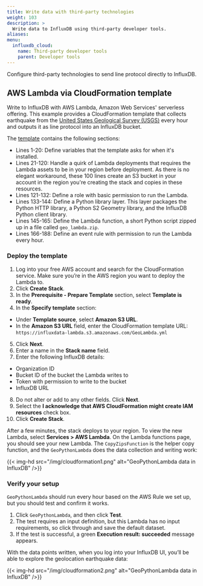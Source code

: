```yaml
---
title: Write data with third-party technologies
weight: 103
description: >
  Write data to InfluxDB using third-party developer tools.
aliases:
menu:
  influxdb_cloud:
    name: Third-party developer tools
    parent: Developer tools
---
```


Configure third-party technologies to send line protocol directly to InfluxDB.

## AWS Lambda via CloudFormation template

Write to InfluxDB with AWS Lambda, Amazon Web Services' serverless offering. This example provides a CloudFormation template that collects earthquake from the [United States Geological Survey (USGS)](https://www.usgs.gov/) every hour and outputs it as line protocol into an InfluxDB bucket.

The [template](https://influxdata-lambda.s3.amazonaws.com/GeoLambda.yml) contains the following sections:

- Lines 1-20: Define variables that the template asks for when it's installed.
- Lines 21-120: Handle a quirk of Lambda deployments that requires the Lambda assets to be in your region before deployment. As there is no elegant workaround, these 100 lines create an S3 bucket in your account in the region you're creating the stack and copies in these resources.
- Lines 121-132: Define a role with basic permission to run the Lambda.
- Lines 133-144: Define a Python library layer. This layer packages the Python HTTP library, a Python S2 Geometry library, and the InfluxDB Python client library.
- Lines 145-165: Define the Lambda function, a short Python script zipped up in a file called `geo_lambda.zip`.
- Lines 166-188: Define an event rule with permission to run the Lambda every hour.

### Deploy the template

1. Log into your free AWS account and search for the CloudFormation service. Make sure you’re in the AWS region you want to deploy the Lambda to⁠.
2. Click **Create Stack**.
3. In the **Prerequisite - Prepare Template** section, select **Template is ready**.
4. In the **Specify template** section:
  - Under **Template source**, select **Amazon S3 URL**.
  - In the **Amazon S3 URL** field, enter the CloudFormation template URL: `https://influxdata-lambda.s3.amazonaws.com/GeoLambda.yml`
5. Click **Next**.  
6. Enter a name in the **Stack name** field.  
7. Enter the following InfluxDB details:
  - Organization ID
  - Bucket ID of the bucket the Lambda writes to
  - Token with permission to write to the bucket
  - InfluxDB URL
8. Do not alter or add to any other fields. Click **Next**.
9. Select the **I acknowledge that AWS CloudFormation might create IAM resources** check box.
10. Click **Create Stack**.

After a few minutes, the stack deploys to your region. To view the new Lambda, select **Services > AWS Lambda**. On the Lambda functions page, you should see your new Lambda. The `CopyZipsFunction` is the helper copy function, and the `GeoPythonLambda` does the data collection and writing work:

{{< img-hd src="/img/cloudformation1.png" alt="GeoPythonLambda data in InfluxDB" />}}

### Verify your setup

`GeoPythonLambda` should run every hour based on the AWS Rule we set up, but you should test and confirm it works.  

1. Click `GeoPythonLambda`, and then click **Test**.
2. The test requires an input definition, but this Lambda has no input requirements, so click through and save the default dataset.
3. If the test is successful, a green **Execution result: succeeded** message appears.

With the data points written, when you log into your InfluxDB UI, you’ll be able to explore the geolocation earthquake data:

{{< img-hd src="/img/cloudformation2.png" alt="GeoPythonLambda data in InfluxDB" />}}
